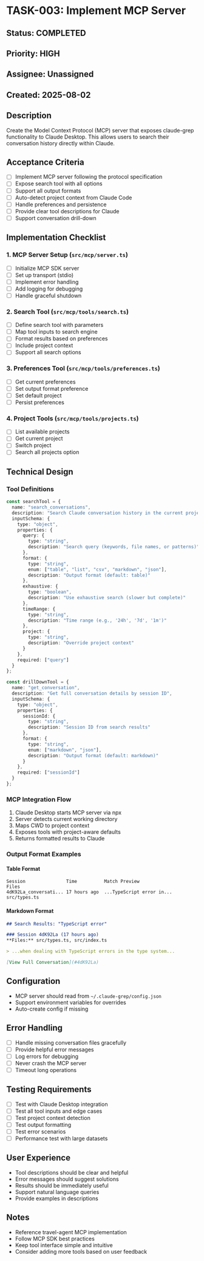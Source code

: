 # TASK-003: Implement MCP Server

## Status: COMPLETED
## Priority: HIGH
## Assignee: Unassigned
## Created: 2025-08-02

## Description
Create the Model Context Protocol (MCP) server that exposes claude-grep functionality to Claude Desktop. This allows users to search their conversation history directly within Claude.

## Acceptance Criteria
- [ ] Implement MCP server following the protocol specification
- [ ] Expose search tool with all options
- [ ] Support all output formats
- [ ] Auto-detect project context from Claude Code
- [ ] Handle preferences and persistence
- [ ] Provide clear tool descriptions for Claude
- [ ] Support conversation drill-down

## Implementation Checklist

### 1. MCP Server Setup (`src/mcp/server.ts`)
- [ ] Initialize MCP SDK server
- [ ] Set up transport (stdio)
- [ ] Implement error handling
- [ ] Add logging for debugging
- [ ] Handle graceful shutdown

### 2. Search Tool (`src/mcp/tools/search.ts`)
- [ ] Define search tool with parameters
- [ ] Map tool inputs to search engine
- [ ] Format results based on preferences
- [ ] Include project context
- [ ] Support all search options

### 3. Preferences Tool (`src/mcp/tools/preferences.ts`)
- [ ] Get current preferences
- [ ] Set output format preference
- [ ] Set default project
- [ ] Persist preferences

### 4. Project Tools (`src/mcp/tools/projects.ts`)
- [ ] List available projects
- [ ] Get current project
- [ ] Switch project
- [ ] Search all projects option

## Technical Design

### Tool Definitions
```typescript
const searchTool = {
  name: "search_conversations",
  description: "Search Claude conversation history in the current project",
  inputSchema: {
    type: "object",
    properties: {
      query: {
        type: "string",
        description: "Search query (keywords, file names, or patterns)"
      },
      format: {
        type: "string",
        enum: ["table", "list", "csv", "markdown", "json"],
        description: "Output format (default: table)"
      },
      exhaustive: {
        type: "boolean",
        description: "Use exhaustive search (slower but complete)"
      },
      timeRange: {
        type: "string",
        description: "Time range (e.g., '24h', '7d', '1m')"
      },
      project: {
        type: "string",
        description: "Override project context"
      }
    },
    required: ["query"]
  }
};

const drillDownTool = {
  name: "get_conversation",
  description: "Get full conversation details by session ID",
  inputSchema: {
    type: "object",
    properties: {
      sessionId: {
        type: "string",
        description: "Session ID from search results"
      },
      format: {
        type: "string",
        enum: ["markdown", "json"],
        description: "Output format (default: markdown)"
      }
    },
    required: ["sessionId"]
  }
};
```

### MCP Integration Flow
1. Claude Desktop starts MCP server via npx
2. Server detects current working directory
3. Maps CWD to project context
4. Exposes tools with project-aware defaults
5. Returns formatted results to Claude

### Output Format Examples

#### Table Format
```
Session               Time          Match Preview                    Files
4dK92La_conversati... 17 hours ago  ...TypeScript error in...       src/types.ts
```

#### Markdown Format
```markdown
## Search Results: "TypeScript error"

### Session 4dK92La (17 hours ago)
**Files:** src/types.ts, src/index.ts

> ...when dealing with TypeScript errors in the type system...

[View Full Conversation](#4dK92La)
```

## Configuration
- MCP server should read from `~/.claude-grep/config.json`
- Support environment variables for overrides
- Auto-create config if missing

## Error Handling
- [ ] Handle missing conversation files gracefully
- [ ] Provide helpful error messages
- [ ] Log errors for debugging
- [ ] Never crash the MCP server
- [ ] Timeout long operations

## Testing Requirements
- [ ] Test with Claude Desktop integration
- [ ] Test all tool inputs and edge cases
- [ ] Test project context detection
- [ ] Test output formatting
- [ ] Test error scenarios
- [ ] Performance test with large datasets

## User Experience
- Tool descriptions should be clear and helpful
- Error messages should suggest solutions
- Results should be immediately useful
- Support natural language queries
- Provide examples in descriptions

## Notes
- Reference travel-agent MCP implementation
- Follow MCP SDK best practices
- Keep tool interface simple and intuitive
- Consider adding more tools based on user feedback